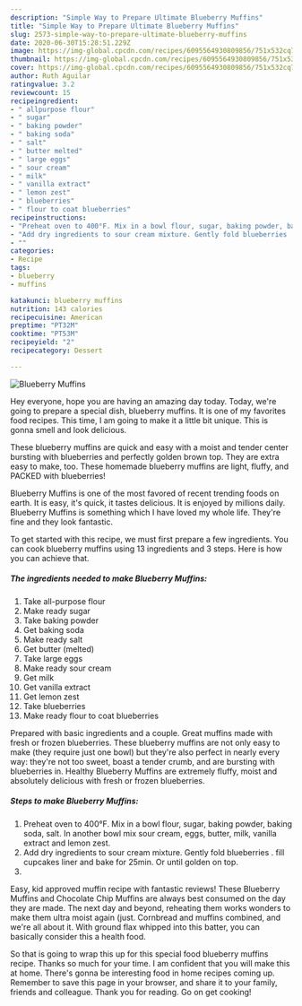```yaml
---
description: "Simple Way to Prepare Ultimate Blueberry Muffins"
title: "Simple Way to Prepare Ultimate Blueberry Muffins"
slug: 2573-simple-way-to-prepare-ultimate-blueberry-muffins
date: 2020-06-30T15:28:51.229Z
image: https://img-global.cpcdn.com/recipes/6095564930809856/751x532cq70/blueberry-muffins-recipe-main-photo.jpg
thumbnail: https://img-global.cpcdn.com/recipes/6095564930809856/751x532cq70/blueberry-muffins-recipe-main-photo.jpg
cover: https://img-global.cpcdn.com/recipes/6095564930809856/751x532cq70/blueberry-muffins-recipe-main-photo.jpg
author: Ruth Aguilar
ratingvalue: 3.2
reviewcount: 15
recipeingredient:
- " allpurpose flour"
- " sugar"
- " baking powder"
- " baking soda"
- " salt"
- " butter melted"
- " large eggs"
- " sour cream"
- " milk"
- " vanilla extract"
- " lemon zest"
- " blueberries"
- " flour to coat blueberries"
recipeinstructions:
- "Preheat oven to 400°F. Mix in a bowl flour, sugar, baking powder, baking soda, salt. In another bowl mix sour cream, eggs, butter, milk, vanilla extract and lemon zest."
- "Add dry ingredients to sour cream mixture. Gently fold blueberries . fill cupcakes liner and bake for 25min. Or until golden on top."
- ""
categories:
- Recipe
tags:
- blueberry
- muffins

katakunci: blueberry muffins 
nutrition: 143 calories
recipecuisine: American
preptime: "PT32M"
cooktime: "PT53M"
recipeyield: "2"
recipecategory: Dessert

---
```



![Blueberry Muffins](https://img-global.cpcdn.com/recipes/6095564930809856/751x532cq70/blueberry-muffins-recipe-main-photo.jpg)

Hey everyone, hope you are having an amazing day today. Today, we're going to prepare a special dish, blueberry muffins. It is one of my favorites food recipes. This time, I am going to make it a little bit unique. This is gonna smell and look delicious.

These blueberry muffins are quick and easy with a moist and tender center bursting with blueberries and perfectly golden brown top. They are extra easy to make, too. These homemade blueberry muffins are light, fluffy, and PACKED with blueberries!

Blueberry Muffins is one of the most favored of recent trending foods on earth. It is easy, it's quick, it tastes delicious. It is enjoyed by millions daily. Blueberry Muffins is something which I have loved my whole life. They're fine and they look fantastic.


To get started with this recipe, we must first prepare a few ingredients. You can cook blueberry muffins using 13 ingredients and 3 steps. Here is how you can achieve that.

<!--inarticleads1-->

##### The ingredients needed to make Blueberry Muffins:

1. Take  all-purpose flour
1. Make ready  sugar
1. Take  baking powder
1. Get  baking soda
1. Make ready  salt
1. Get  butter (melted)
1. Take  large eggs
1. Make ready  sour cream
1. Get  milk
1. Get  vanilla extract
1. Get  lemon zest
1. Take  blueberries
1. Make ready  flour to coat blueberries


Prepared with basic ingredients and a couple. Great muffins made with fresh or frozen blueberries. These blueberry muffins are not only easy to make (they require just one bowl) but they&#39;re also perfect in nearly every way: they&#39;re not too sweet, boast a tender crumb, and are bursting with blueberries in. Healthy Blueberry Muffins are extremely fluffy, moist and absolutely delicious with fresh or frozen blueberries. 

<!--inarticleads2-->

##### Steps to make Blueberry Muffins:

1. Preheat oven to 400°F. Mix in a bowl flour, sugar, baking powder, baking soda, salt. In another bowl mix sour cream, eggs, butter, milk, vanilla extract and lemon zest.
1. Add dry ingredients to sour cream mixture. Gently fold blueberries . fill cupcakes liner and bake for 25min. Or until golden on top.
1. 


Easy, kid approved muffin recipe with fantastic reviews! These Blueberry Muffins and Chocolate Chip Muffins are always best consumed on the day they are made. The next day and beyond, reheating them works wonders to make them ultra moist again (just. Cornbread and muffins combined, and we&#39;re all about it. With ground flax whipped into this batter, you can basically consider this a health food. 

So that is going to wrap this up for this special food blueberry muffins recipe. Thanks so much for your time. I am confident that you will make this at home. There's gonna be interesting food in home recipes coming up. Remember to save this page in your browser, and share it to your family, friends and colleague. Thank you for reading. Go on get cooking!
